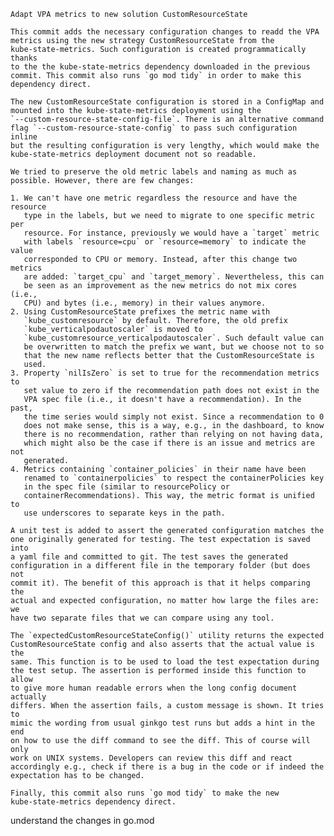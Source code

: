     Adapt VPA metrics to new solution CustomResourceState

    This commit adds the necessary configuration changes to readd the VPA
    metrics using the new strategy CustomResourceState from the
    kube-state-metrics. Such configuration is created programmatically thanks
    to the the kube-state-metrics dependency downloaded in the previous
    commit. This commit also runs `go mod tidy` in order to make this
    dependency direct.

    The new CustomResourceState configuration is stored in a ConfigMap and
    mounted into the kube-state-metrics deployment using the
    `--custom-resource-state-config-file`. There is an alternative command
    flag `--custom-resource-state-config` to pass such configuration inline
    but the resulting configuration is very lengthy, which would make the
    kube-state-metrics deployment document not so readable.

    We tried to preserve the old metric labels and naming as much as
    possible. However, there are few changes:

    1. We can't have one metric regardless the resource and have the resource
       type in the labels, but we need to migrate to one specific metric per
       resource. For instance, previously we would have a `target` metric
       with labels `resource=cpu` or `resource=memory` to indicate the value
       corresponded to CPU or memory. Instead, after this change two metrics
       are added: `target_cpu` and `target_memory`. Nevertheless, this can
       be seen as an improvement as the new metrics do not mix cores (i.e.,
       CPU) and bytes (i.e., memory) in their values anymore.
    2. Using CustomResourceState prefixes the metric name with
       `kube_customresource` by default. Therefore, the old prefix
       `kube_verticalpodautoscaler` is moved to
       `kube_customresource_verticalpodautoscaler`. Such default value can
       be overwritten to match the prefix we want, but we choose not to so
       that the new name reflects better that the CustomResourceState is
       used.
    3. Property `nilIsZero` is set to true for the recommendation metrics to
       set value to zero if the recommendation path does not exist in the
       VPA spec file (i.e., it doesn't have a recommendation). In the past,
       the time series would simply not exist. Since a recommendation to 0
       does not make sense, this is a way, e.g., in the dashboard, to know
       there is no recommendation, rather than relying on not having data,
       which might also be the case if there is an issue and metrics are not
       generated.
    4. Metrics containing `container_policies` in their name have been
       renamed to `containerpolicies` to respect the containerPolicies key
       in the spec file (similar to resourcePolicy or
       containerRecommendations). This way, the metric format is unified to
       use underscores to separate keys in the path.

    A unit test is added to assert the generated configuration matches the
    one originally generated for testing. The test expectation is saved into
    a yaml file and committed to git. The test saves the generated
    configuration in a different file in the temporary folder (but does not
    commit it). The benefit of this approach is that it helps comparing the
    actual and expected configuration, no matter how large the files are: we
    have two separate files that we can compare using any tool.

    The `expectedCustomResourceStateConfig()` utility returns the expected
    CustomResourceState config and also asserts that the actual value is the
    same. This function is to be used to load the test expectation during
    the test setup. The assertion is performed inside this function to allow
    to give more human readable errors when the long config document actually
    differs. When the assertion fails, a custom message is shown. It tries to
    mimic the wording from usual ginkgo test runs but adds a hint in the end
    on how to use the diff command to see the diff. This of course will only
    work on UNIX systems. Developers can review this diff and react
    accordingly e.g., check if there is a bug in the code or if indeed the
    expectation has to be changed.

    Finally, this commit also runs `go mod tidy` to make the new
    kube-state-metrics dependency direct.


understand the changes in go.mod
